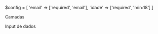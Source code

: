 $config = [
    'email' => ['required', 'email'],
    'idade' => ['required', 'min:18']
]

Camadas

Input de dados
 